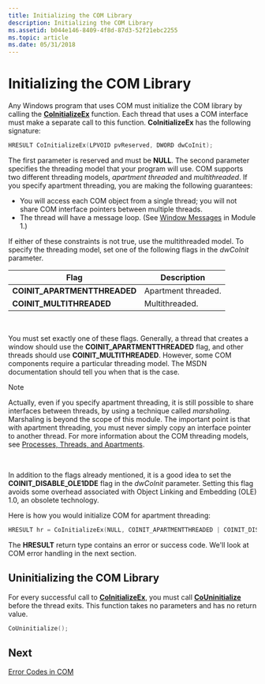 ```yaml
---
title: Initializing the COM Library
description: Initializing the COM Library
ms.assetid: b044e146-8409-4f8d-87d3-52f21ebc2255
ms.topic: article
ms.date: 05/31/2018
---
```


# Initializing the COM Library

Any Windows program that uses COM must initialize the COM library by calling the [**CoInitializeEx**](https://docs.microsoft.com/windows/desktop/api/combaseapi/nf-combaseapi-coinitializeex) function. Each thread that uses a COM interface must make a separate call to this function. **CoInitializeEx** has the following signature:


```C++
HRESULT CoInitializeEx(LPVOID pvReserved, DWORD dwCoInit);
```



The first parameter is reserved and must be **NULL**. The second parameter specifies the threading model that your program will use. COM supports two different threading models, *apartment threaded* and *multithreaded*. If you specify apartment threading, you are making the following guarantees:

-   You will access each COM object from a single thread; you will not share COM interface pointers between multiple threads.
-   The thread will have a message loop. (See [Window Messages](window-messages.md) in Module 1.)

If either of these constraints is not true, use the multithreaded model. To specify the threading model, set one of the following flags in the *dwCoInit* parameter.



| Flag                          | Description         |
|-------------------------------|---------------------|
| **COINIT\_APARTMENTTHREADED** | Apartment threaded. |
| **COINIT\_MULTITHREADED**     | Multithreaded.      |



 

You must set exactly one of these flags. Generally, a thread that creates a window should use the **COINIT\_APARTMENTTHREADED** flag, and other threads should use **COINIT\_MULTITHREADED**. However, some COM components require a particular threading model. The MSDN documentation should tell you when that is the case.

> [!Note]  
> Actually, even if you specify apartment threading, it is still possible to share interfaces between threads, by using a technique called *marshaling*. Marshaling is beyond the scope of this module. The important point is that with apartment threading, you must never simply copy an interface pointer to another thread. For more information about the COM threading models, see [Processes, Threads, and Apartments](https://docs.microsoft.com/windows/desktop/com/processes--threads--and-apartments).

 

In addition to the flags already mentioned, it is a good idea to set the **COINIT\_DISABLE\_OLE1DDE** flag in the *dwCoInit* parameter. Setting this flag avoids some overhead associated with Object Linking and Embedding (OLE) 1.0, an obsolete technology.

Here is how you would initialize COM for apartment threading:


```C++
HRESULT hr = CoInitializeEx(NULL, COINIT_APARTMENTTHREADED | COINIT_DISABLE_OLE1DDE);
```



The **HRESULT** return type contains an error or success code. We'll look at COM error handling in the next section.

## Uninitializing the COM Library

For every successful call to [**CoInitializeEx**](https://docs.microsoft.com/windows/desktop/api/combaseapi/nf-combaseapi-coinitializeex), you must call [**CoUninitialize**](https://docs.microsoft.com/windows/desktop/api/combaseapi/nf-combaseapi-couninitialize) before the thread exits. This function takes no parameters and has no return value.


```C++
CoUninitialize();
```



## Next

[Error Codes in COM](error-codes-in-com.md)

 

 




